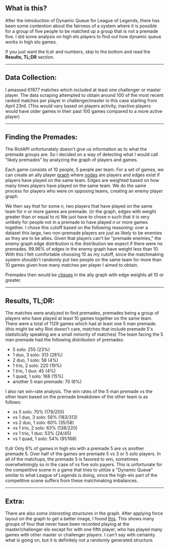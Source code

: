 ## What is this?

After the introduction of Dynamic Queue for League of Legends, there has been some contention about the fairness of a system where it is possible for a group of five people to be matched up a group that is not a premade five. I did some analysis on high elo players to find out how dynamic queue works in high elo games. 

If you just want the tl;dr and numbers, skip to the bottom and read the **Results, TL;DR** section.

----------

## Data Collection:

I amassed 61977 matches which included at least one challenger or master player. The data scraping attempted to obtain around 100 of the most recent ranked matches per player in challenger/master in this case starting from April 23rd. (This would vary based on players activity, inactive players would have older games in their past 100 games compared to a more active player)

----------

## Finding the Premades:

The RiotAPI unfortunately doesn't give us information as to what the premade groups are. So I decided 
on a way of detecting what I would call "likely premades" by analyzing the graph of players and games. 

Each game consists of 10 people, 5 people per team. For a set of games, we can create an ally player [graph](https://en.wikipedia.org/wiki/Graph_(discrete_mathematics)) where [nodes](https://en.wikipedia.org/wiki/Vertex_(graph_theory)) are players and edges exist if players have played on the same team. Edges are weighted based on how many times players have played on the same team. We do the same process for players who were on opposing teams, creating an enemy player graph. 

We then say that for some *n*, two players that have played on the same team for *n* or more games are premade. (in the graph, edges with weight greater than or equal to *n*) We just have to chose *n* such that it is very unlikely for people not in a premade to have played *n* or more games together. I chose this cutoff based on the following reasoning: over a dataset this large, two non-premade players are just as likely to be enemies as they are to be allies. Given that players can't be "premade enemies," the enemy graph edge distribution is the distribution we expect if there were no premades. 99.96% of edges in the enemy graph have weight less than 10. With this I felt comfortable choosing 10 as my cutoff, since the matchmaking system shouldn't randomly put two people on the same team for more than 10 games given how many matches per player I aimed to obtain.

Premades then would be [cliques](https://en.wikipedia.org/wiki/Clique_(graph_theory)) in the ally graph with edge weights all 10 or greater. 

----------

## Results, TL;DR:

The matches were analyzed to find premades, premades being a group of players who have played at least 10 games together on the same team. There were a total of 1129 games which had at least one 5 man premade. (this might be why Riot doesn't care, matches that include premade 5's statistically speaking are a small minority of matches) The team facing the 5 man premade had the following  distribution of premades:

- 5 solo: 255 (23%)
- 1 duo, 3 solo: 313 (28%)
- 2 duo, 1 solo: 58 (4%)
- 1 trio, 2 solo: 220 (19%)
- 1 trio, 1 duo: 45 (4%)
- 1 quad, 1 solo: 168 (15%)
- another 5 man premade: 70 (6%)

I also ran win-rate analysis. The win rates of the 5 man premade vs the other team based on the premade breakdown of the other team is as follows:

- vs 5 solo: 70% (179/255)
- vs 1 duo, 3 solo: 58% (183/313)
- vs 2 duo, 1 solo: 60% (35/58)
- vs 1 trio, 2 solo: 63% (138/220)
- vs 1 trio, 1 duo: 53% (24/45)
- vs 1 quad, 1 solo: 54% (91/168)

tl;dr Only 6% of games in high elo with a premade 5 are vs another premade 5. Over half of the games are premade 5 vs 3 or 5 solo players. In all of the matchups, the premade 5 is favored to win, sometimes overwhelmingly so in the case of vs five solo payers. This is unfortunate for the competitive scene in a game that tries to utilize a "Dynamic Queue" similar to what League of Legends is doing, since the high-elo part of the competitive scene suffers from these matchmaking imbalances. 

----------

## Extra:

There are also some _interesting_ structures in the graph. After applying force layout on the graph to get a better image, I found [this](https://github.com/richkcho/league_of_tilt/blob/master/other/tyxwx.png). This shows many groups of four that never have been recorded playing at the master/challenger elo except for with one fifth player, who has played many games with other master or challenger players. I can't say with certainty what is going on, but it is definitely not a randomly generated structure. 
